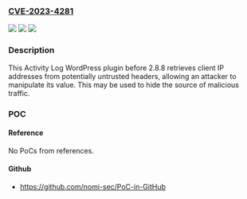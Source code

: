 ### [CVE-2023-4281](https://cve.mitre.org/cgi-bin/cvename.cgi?name=CVE-2023-4281)
![](https://img.shields.io/static/v1?label=Product&message=Activity%20Log&color=blue)
![](https://img.shields.io/static/v1?label=Version&message=0%3C%202.8.8%20&color=brighgreen)
![](https://img.shields.io/static/v1?label=Vulnerability&message=CWE-290%20Authentication%20Bypass%20by%20Spoofing&color=brighgreen)

### Description

This Activity Log WordPress plugin before 2.8.8 retrieves client IP addresses from potentially untrusted headers, allowing an attacker to manipulate its value. This may be used to hide the source of malicious traffic.

### POC

#### Reference
No PoCs from references.

#### Github
- https://github.com/nomi-sec/PoC-in-GitHub

